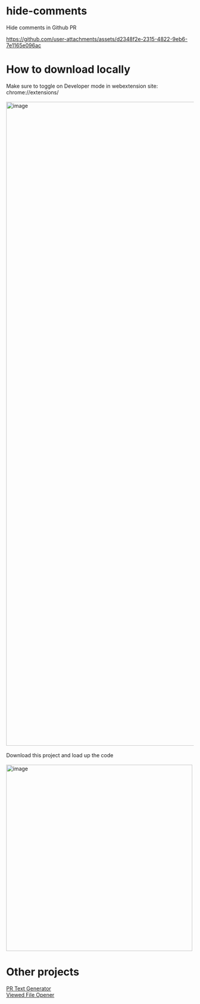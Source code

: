 # hide-comments

Hide comments in Github PR

https://github.com/user-attachments/assets/d2348f2e-2315-4822-9eb6-7e1165e096ac

# How to download locally

Make sure to toggle on Developer mode in webextension site: chrome://extensions/
<br><br>
<img width="1728" alt="image" src="https://github.com/user-attachments/assets/e3c2b61d-d949-4fde-a9f1-8c611b414e08" />
<br><br>
Download this project and load up the code
<br><br>
<img width="500" alt="image" src="https://github.com/user-attachments/assets/e1db5fde-dc6c-4edc-a0f9-d309458f2d80" />

# Other projects
[PR Text Generator](https://github.com/vildeHagt/pr-text-generator)
<br>
[Viewed File Opener](https://github.com/vildeHagt/viewed-file-opener)
